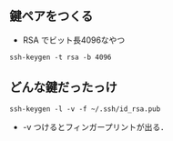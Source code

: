 ## 鍵ペアをつくる
- RSA でビット長4096なやつ
```
ssh-keygen -t rsa -b 4096
```


## どんな鍵だったっけ
```
ssh-keygen -l -v -f ~/.ssh/id_rsa.pub
```
  - -v つけるとフィンガープリントが出る．